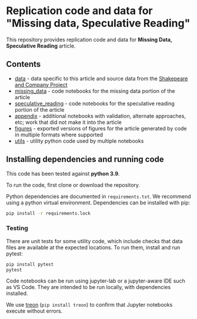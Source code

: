 # Replication code and data for "Missing data, Speculative Reading"

This repository provides replication code and data for **Missing Data, Speculative Reading** article.

## Contents
- [data](data) - data specific to this article and source data from the [Shakepeare and Company Project](https://shakespeareandco.princeton.edu/)
- [missing_data](missing_data) - code notebooks for the missing data portion of the article
- [speculative_reading](speculative_reading) - code notebooks for the speculative reading portion of the article
- [appendix](appendix) - additional notebooks with validation, alternate approaches, etc; work that did not make it into the article
- [figures](figures) - exported versions of figures for the article generated by code in multiple formats where supported
- [utils](utils) - utility python code used by multiple notebooks

## Installing dependencies and running code

This code has been tested against **python 3.9**.

To run the code, first clone or download the repository.

Python dependencies are documented in `requirements.txt`. We recommend using
a python virtual environment. Dependencies can be installed with pip:

```sh
pip install -r requirements.lock
```

### Testing

There are unit tests for some utility code, which include checks that data files
are available at the expected locations. To run them, install and run pytest:

```sh
pip install pytest
pytest
```

Code notebooks can be run using jupyter-lab or a jupyter-aware IDE such as VS Code.
They are intended to be run locally, with dependencies installed.

We use [treon](https://github.com/ReviewNB/treon) (`pip install treon`) to
confirm that Jupyter notebooks execute without errors.
